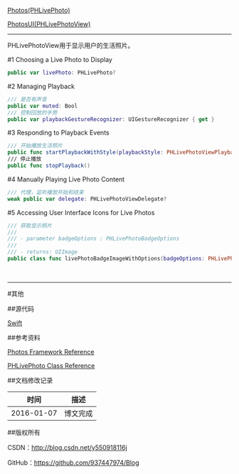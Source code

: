 [Photos(PHLivePhoto)](https://github.com/937447974/Blog/blob/master/IOS/Media%20Layer/Photos/Photos(PHLivePhoto).md)

[PhotosUI(PHLivePhotoView)](https://github.com/937447974/Blog/blob/master/IOS/Cocoa%20Touch%20Layer/PhotosUI/PhotosUI(PHLivePhotoView).md)

---

PHLivePhotoView用于显示用户的生活照片。

#1 Choosing a Live Photo to Display

```swift
public var livePhoto: PHLivePhoto?
```

#2 Managing Playback

```swift
/// 是否有声音
public var muted: Bool
/// 控制回放的手势
public var playbackGestureRecognizer: UIGestureRecognizer { get }
```

#3 Responding to Playback Events

```swift
/// 开始播放生活照片
public func startPlaybackWithStyle(playbackStyle: PHLivePhotoViewPlaybackStyle)
/// 停止播放
public func stopPlayback()
```

#4 Manually Playing Live Photo Content

```swift
/// 代理，监听播放开始和结束
weak public var delegate: PHLivePhotoViewDelegate?
```

#5 Accessing User Interface Icons for Live Photos

```swift
/// 获取显示照片
///
/// - parameter badgeOptions : PHLivePhotoBadgeOptions
///
/// - returns: UIImage
public class func livePhotoBadgeImageWithOptions(badgeOptions: PHLivePhotoBadgeOptions) -> UIImage
```

&#160;

----------

#其他

##源代码

[Swift](https://github.com/937447974/Swift)

##参考资料

[Photos Framework Reference](https://developer.apple.com/library/ios/documentation/Photos/Reference/Photos_Framework/index.html)

[PHLivePhoto Class Reference](https://developer.apple.com/library/ios/documentation/Photos/Reference/PHLivePhoto_Class/index.html)

##文档修改记录

| 时间 | 描述 |
| ---- | ---- |
| 2016-01-07 | 博文完成 |

##版权所有

CSDN：http://blog.csdn.net/y550918116j

GitHub：https://github.com/937447974/Blog